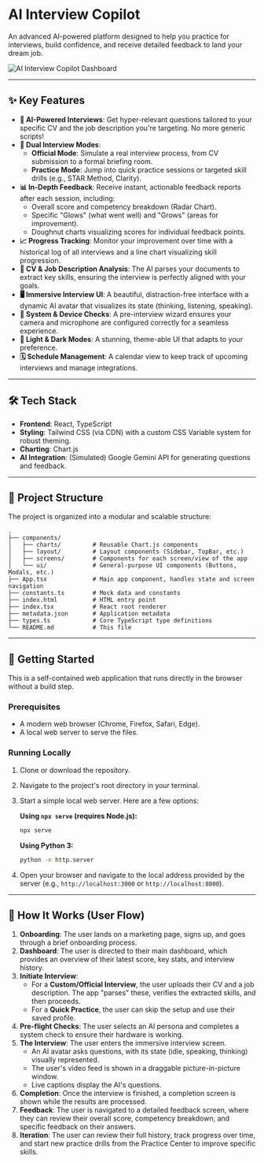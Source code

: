 # AI Interview Copilot

An advanced AI-powered platform designed to help you practice for interviews, build confidence, and receive detailed feedback to land your dream job.

![AI Interview Copilot Dashboard](https://storage.googleapis.com/pr-newsroom-wp/1/2023/05/Gemini_logo_2023.png) 

---

## ✨ Key Features

-   **🤖 AI-Powered Interviews**: Get hyper-relevant questions tailored to your specific CV and the job description you're targeting. No more generic scripts!
-   **🚀 Dual Interview Modes**:
    -   **Official Mode**: Simulate a real interview process, from CV submission to a formal briefing room.
    -   **Practice Mode**: Jump into quick practice sessions or targeted skill drills (e.g., STAR Method, Clarity).
-   **📊 In-Depth Feedback**: Receive instant, actionable feedback reports after each session, including:
    -   Overall score and competency breakdown (Radar Chart).
    -   Specific "Glows" (what went well) and "Grows" (areas for improvement).
    -   Doughnut charts visualizing scores for individual feedback points.
-   **📈 Progress Tracking**: Monitor your improvement over time with a historical log of all interviews and a line chart visualizing skill progression.
-   **👔 CV & Job Description Analysis**: The AI parses your documents to extract key skills, ensuring the interview is perfectly aligned with your goals.
-   **🖥️ Immersive Interview UI**: A beautiful, distraction-free interface with a dynamic AI avatar that visualizes its state (thinking, listening, speaking).
-   **🔧 System & Device Checks**: A pre-interview wizard ensures your camera and microphone are configured correctly for a seamless experience.
-   **🎨 Light & Dark Modes**: A stunning, theme-able UI that adapts to your preference.
-   **🗓️ Schedule Management**: A calendar view to keep track of upcoming interviews and manage integrations.

---

## 🛠️ Tech Stack

-   **Frontend**: React, TypeScript
-   **Styling**: Tailwind CSS (via CDN) with a custom CSS Variable system for robust theming.
-   **Charting**: Chart.js
-   **AI Integration**: (Simulated) Google Gemini API for generating questions and feedback.

---

## 📂 Project Structure

The project is organized into a modular and scalable structure:

```
.
├── components/
│   ├── charts/         # Reusable Chart.js components
│   ├── layout/         # Layout components (Sidebar, TopBar, etc.)
│   ├── screens/        # Components for each screen/view of the app
│   └── ui/             # General-purpose UI components (Buttons, Modals, etc.)
├── App.tsx             # Main app component, handles state and screen navigation
├── constants.ts        # Mock data and constants
├── index.html          # HTML entry point
├── index.tsx           # React root renderer
├── metadata.json       # Application metadata
├── types.ts            # Core TypeScript type definitions
└── README.md           # This file
```

---

## 🚀 Getting Started

This is a self-contained web application that runs directly in the browser without a build step.

### Prerequisites

-   A modern web browser (Chrome, Firefox, Safari, Edge).
-   A local web server to serve the files.

### Running Locally

1.  Clone or download the repository.
2.  Navigate to the project's root directory in your terminal.
3.  Start a simple local web server. Here are a few options:

    **Using `npx serve` (requires Node.js):**
    ```bash
    npx serve
    ```

    **Using Python 3:**
    ```bash
    python -m http.server
    ```

4.  Open your browser and navigate to the local address provided by the server (e.g., `http://localhost:3000` or `http://localhost:8000`).

---

## 📝 How It Works (User Flow)

1.  **Onboarding**: The user lands on a marketing page, signs up, and goes through a brief onboarding process.
2.  **Dashboard**: The user is directed to their main dashboard, which provides an overview of their latest score, key stats, and interview history.
3.  **Initiate Interview**:
    -   For a **Custom/Official Interview**, the user uploads their CV and a job description. The app "parses" these, verifies the extracted skills, and then proceeds.
    -   For a **Quick Practice**, the user can skip the setup and use their saved profile.
4.  **Pre-flight Checks**: The user selects an AI persona and completes a system check to ensure their hardware is working.
5.  **The Interview**: The user enters the immersive interview screen.
    -   An AI avatar asks questions, with its state (idle, speaking, thinking) visually represented.
    -   The user's video feed is shown in a draggable picture-in-picture window.
    -   Live captions display the AI's questions.
6.  **Completion**: Once the interview is finished, a completion screen is shown while the results are processed.
7.  **Feedback**: The user is navigated to a detailed feedback screen, where they can review their overall score, competency breakdown, and specific feedback on their answers.
8.  **Iteration**: The user can review their full history, track progress over time, and start new practice drills from the Practice Center to improve specific skills.

